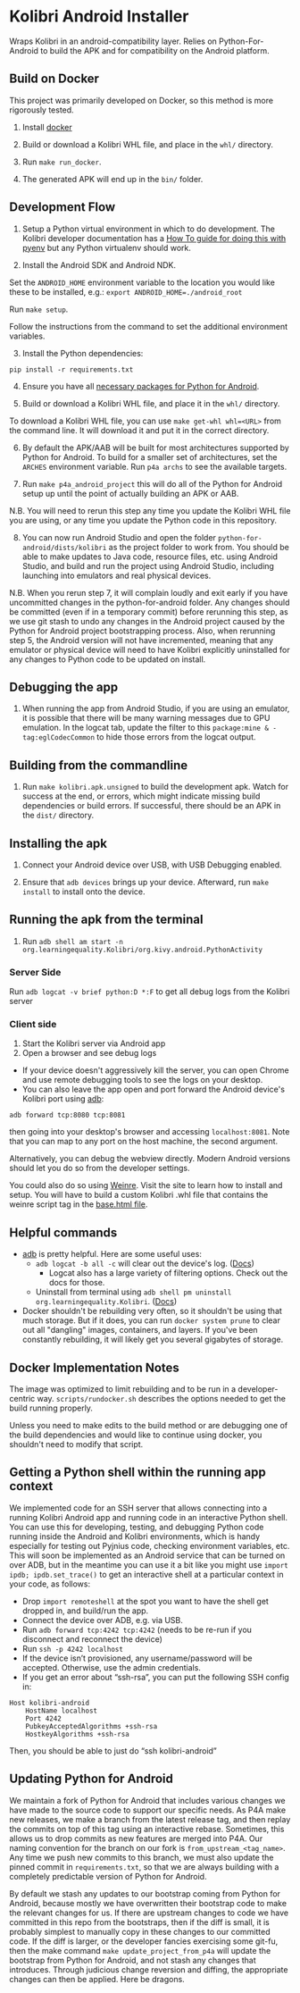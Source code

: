 # Kolibri Android Installer

Wraps Kolibri in an android-compatibility layer. Relies on Python-For-Android to build the APK and for compatibility on the Android platform.

## Build on Docker

This project was primarily developed on Docker, so this method is more rigorously tested.

1. Install [docker](https://www.docker.com/community-edition)

2. Build or download a Kolibri WHL file, and place in the `whl/` directory.

3. Run `make run_docker`.

4. The generated APK will end up in the `bin/` folder.

## Development Flow

1. Setup a Python virtual environment in which to do development. The Kolibri developer documentation has a [How To guide for doing this with pyenv](https://kolibri-dev.readthedocs.io/en/develop/howtos/pyenv_virtualenv.html) but any Python virtualenv should work.

2. Install the Android SDK and Android NDK.

Set the `ANDROID_HOME` environment variable to the location you would like these to be installed, e.g.:
`export ANDROID_HOME=./android_root`

Run `make setup`.

Follow the instructions from the command to set the additional environment variables.

3. Install the Python dependencies:

`pip install -r requirements.txt`

4. Ensure you have all [necessary packages for Python for Android](https://python-for-android.readthedocs.io/en/latest/quickstart/#installing-dependencies).

5. Build or download a Kolibri WHL file, and place it in the `whl/` directory.

To download a Kolibri WHL file, you can use `make get-whl whl=<URL>` from the command line. It will download it and put it in the correct directory.

6. By default the APK/AAB will be built for most architectures supported by Python for Android. To build for a smaller set of architectures, set the `ARCHES` environment variable. Run `p4a archs` to see the available targets.

7. Run `make p4a_android_project` this will do all of the Python for Android setup up until the point of actually building an APK or AAB.

N.B. You will need to rerun this step any time you update the Kolibri WHL file you are using, or any time you update the Python code in this repository.

8. You can now run Android Studio and open the folder `python-for-android/dists/kolibri` as the project folder to work from. You should be able to make updates to Java code, resource files, etc. using Android Studio, and build and run the project using Android Studio, including launching into emulators and real physical devices.

N.B. When you rerun step 7, it will complain loudly and exit early if you have uncommitted changes in the python-for-android folder. Any changes should be committed (even if in a temporary commit) before rerunning this step, as we use git stash to undo any changes in the Android project caused by the Python for Android project bootstrapping process. Also, when rerunning step 5, the Android version will not have incremented, meaning that any emulator or physical device will need to have Kolibri explicitly uninstalled for any changes to Python code to be updated on install.

## Debugging the app

1. When running the app from Android Studio, if you are using an emulator, it is possible that there will be many warning messages due to GPU emulation. In the logcat tab, update the filter to this `package:mine & -tag:eglCodecCommon` to hide those errors from the logcat output.

## Building from the commandline

1. Run `make kolibri.apk.unsigned` to build the development apk. Watch for success at the end, or errors, which might indicate missing build dependencies or build errors. If successful, there should be an APK in the `dist/` directory.

## Installing the apk
1. Connect your Android device over USB, with USB Debugging enabled.

2. Ensure that `adb devices` brings up your device. Afterward, run `make install` to install onto the device.


## Running the apk from the terminal

1. Run `adb shell am start -n org.learningequality.Kolibri/org.kivy.android.PythonActivity`

### Server Side
Run `adb logcat -v brief python:D *:F` to get all debug logs from the Kolibri server

### Client side
1. Start the Kolibri server via Android app
2. Open a browser and see debug logs
  - If your device doesn't aggressively kill the server, you can open Chrome and use remote debugging tools to see the logs on your desktop.
  - You can also leave the app open and port forward the Android device's Kolibri port using [adb](https://developer.android.com/studio/command-line/adb#forwardports):
  ```
  adb forward tcp:8080 tcp:8081
  ```
  then going into your desktop's browser and accessing `localhost:8081`. Note that you can map to any port on the host machine, the second argument.

Alternatively, you can debug the webview directly. Modern Android versions should let you do so from the developer settings.

You could also do so using [Weinre](https://people.apache.org/~pmuellr/weinre/docs/latest/Home.html). Visit the site to learn how to install and setup. You will have to build a custom Kolibri .whl file that contains the weinre script tag in the [base.html file](https://github.com/learningequality/kolibri/blob/develop/kolibri/core/templates/kolibri/base.html).


## Helpful commands
- [adb](https://developer.android.com/studio/command-line/adb) is pretty helpful. Here are some useful uses:
  - `adb logcat -b all -c` will clear out the device's log. ([Docs](https://developer.android.com/studio/command-line/logcat))
    - Logcat also has a large variety of filtering options. Check out the docs for those.
  - Uninstall from terminal using `adb shell pm uninstall org.learningequality.Kolibri`. ([Docs](https://developer.android.com/studio/command-line/adb#pm))
- Docker shouldn't be rebuilding very often, so it shouldn't be using that much storage. But if it does, you can run `docker system prune` to clear out all "dangling" images, containers, and layers. If you've been constantly rebuilding, it will likely get you several gigabytes of storage.

## Docker Implementation Notes
The image was optimized to limit rebuilding and to be run in a developer-centric way. `scripts/rundocker.sh` describes the options needed to get the build running properly.

Unless you need to make edits to the build method or are debugging one of the build dependencies and would like to continue using docker, you shouldn't need to modify that script.

## Getting a Python shell within the running app context

We implemented code for an SSH server that allows connecting into a running Kolibri Android app and running code in an interactive Python shell. You can use this for developing, testing, and debugging Python code running inside the Android and Kolibri environments, which is handy especially for testing out Pyjnius code, checking environment variables, etc. This will soon be implemented as an Android service that can be turned on over ADB, but in the meantime you can use it a bit like you might use `import ipdb; ipdb.set_trace()` to get an interactive shell at a particular context in your code, as follows:

- Drop `import remoteshell` at the spot you want to have the shell get dropped in, and build/run the app.
- Connect the device over ADB, e.g. via USB.
- Run `adb forward tcp:4242 tcp:4242` (needs to be re-run if you disconnect and reconnect the device)
- Run `ssh -p 4242 localhost`
- If the device isn’t provisioned, any username/password will be accepted. Otherwise, use the admin credentials.
- If you get an error about “ssh-rsa”, you can put the following SSH config in:
```
Host kolibri-android
    HostName localhost
    Port 4242
    PubkeyAcceptedAlgorithms +ssh-rsa
    HostkeyAlgorithms +ssh-rsa
```
Then, you should be able to just do “ssh kolibri-android”

## Updating Python for Android

We maintain a fork of Python for Android that includes various changes we have made to the source code to support our specific needs. As P4A make new releases, we make a branch from the latest release tag, and then replay the commits on top of this tag using an interactive rebase. Sometimes, this allows us to drop commits as new features are merged into P4A. Our naming convention for the branch on our fork is `from_upstream_<tag_name>`. Any time we push new commits to this branch, we must also update the pinned commit in `requirements.txt`, so that we are always building with a completely predictable version of Python for Android.

By default we stash any updates to our bootstrap coming from Python for Android, because mostly we have overwritten their bootstrap code to make the relevant changes for us. If there are upstream changes to code we have committed in this repo from the bootstraps, then if the diff is small, it is probably simplest to manually copy in these changes to our committed code. If the diff is larger, or the developer fancies exercising some git-fu, then the make command `make update_project_from_p4a` will update the bootstrap from Python for Android, and not stash any changes that introduces. Through judicious change reversion and diffing, the appropriate changes can then be applied. Here be dragons.
